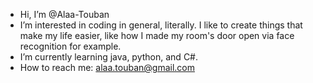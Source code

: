 - Hi, I’m @Alaa-Touban
- I’m interested in coding in general, literally. I like to create things that make my life easier, like how I made my room's door open via face recognition for example.
- I’m currently learning java, python, and C#.
- How to reach me: alaa.touban@gmail.com

<!---
Alaa-Touban/Alaa-Touban is a ✨ special ✨ repository because its `README.md` (this file) appears on your GitHub profile.
You can click the Preview link to take a look at your changes.
--->
